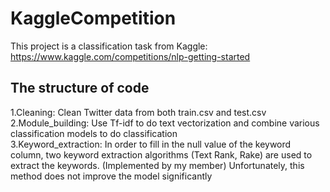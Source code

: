 # KaggleCompetition
This project is a classification task from Kaggle: https://www.kaggle.com/competitions/nlp-getting-started
## The structure of code
1.Cleaning: Clean Twitter data from both train.csv and test.csv  
2.Module_building: Use Tf-idf to do text vectorization and combine various classification models to do classification  
3.Keyword_extraction: In order to fill in the null value of the keyword column, two keyword extraction algorithms (Text Rank, Rake) are used to extract the keywords. (Implemented by my member) Unfortunately, this method does not improve the model significantly



